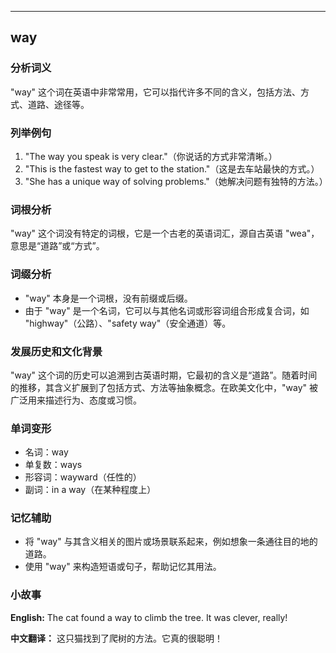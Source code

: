 
---------------
## way
### 分析词义
"way" 这个词在英语中非常常用，它可以指代许多不同的含义，包括方法、方式、道路、途径等。

### 列举例句
1. "The way you speak is very clear."（你说话的方式非常清晰。）
2. "This is the fastest way to get to the station."（这是去车站最快的方式。）
3. "She has a unique way of solving problems."（她解决问题有独特的方法。）

### 词根分析
"way" 这个词没有特定的词根，它是一个古老的英语词汇，源自古英语 "wea"，意思是“道路”或“方式”。

### 词缀分析
- "way" 本身是一个词根，没有前缀或后缀。
- 由于 "way" 是一个名词，它可以与其他名词或形容词组合形成复合词，如 "highway"（公路）、"safety way"（安全通道）等。

### 发展历史和文化背景
"way" 这个词的历史可以追溯到古英语时期，它最初的含义是“道路”。随着时间的推移，其含义扩展到了包括方式、方法等抽象概念。在欧美文化中，"way" 被广泛用来描述行为、态度或习惯。

### 单词变形
- 名词：way
- 单复数：ways
- 形容词：wayward（任性的）
- 副词：in a way（在某种程度上）

### 记忆辅助
- 将 "way" 与其含义相关的图片或场景联系起来，例如想象一条通往目的地的道路。
- 使用 "way" 来构造短语或句子，帮助记忆其用法。

### 小故事
**English:**
The cat found a way to climb the tree. It was clever, really!

**中文翻译：**
这只猫找到了爬树的方法。它真的很聪明！

